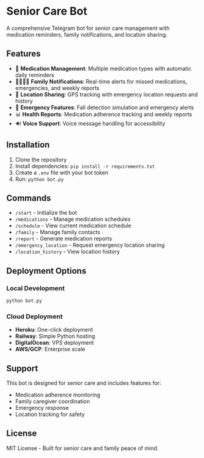 # Senior Care Bot

A comprehensive Telegram bot for senior care management with medication reminders, family notifications, and location sharing.

## Features

- 💊 **Medication Management**: Multiple medication types with automatic daily reminders
- 👨‍👩‍👧‍👦 **Family Notifications**: Real-time alerts for missed medications, emergencies, and weekly reports
- 📍 **Location Sharing**: GPS tracking with emergency location requests and history
- 🚨 **Emergency Features**: Fall detection simulation and emergency alerts
- 📊 **Health Reports**: Medication adherence tracking and weekly reports
- 🔊 **Voice Support**: Voice message handling for accessibility

## Installation

1. Clone the repository
2. Install dependencies: `pip install -r requirements.txt`
3. Create a `.env` file with your bot token
4. Run: `python bot.py`

## Commands

- `/start` - Initialize the bot
- `/medications` - Manage medication schedules
- `/schedule` - View current medication schedule
- `/family` - Manage family contacts
- `/report` - Generate medication reports
- `/emergency_location` - Request emergency location sharing
- `/location_history` - View location history

## Deployment Options

### Local Development
```bash
python bot.py
```

### Cloud Deployment
- **Heroku**: One-click deployment
- **Railway**: Simple Python hosting
- **DigitalOcean**: VPS deployment
- **AWS/GCP**: Enterprise scale

## Support

This bot is designed for senior care and includes features for:
- Medication adherence monitoring
- Family caregiver coordination
- Emergency response
- Location tracking for safety

## License

MIT License - Built for senior care and family peace of mind.
